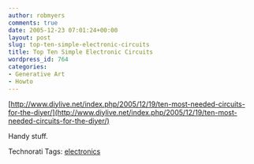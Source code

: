 ```yaml
---
author: robmyers
comments: true
date: 2005-12-23 07:01:24+00:00
layout: post
slug: top-ten-simple-electronic-circuits
title: Top Ten Simple Electronic Circuits
wordpress_id: 764
categories:
- Generative Art
- Howto
---
```


  
[http://www.diylive.net/index.php/2005/12/19/ten-most-needed-circuits-for-the-diyer/](http://www.diylive.net/index.php/2005/12/19/ten-most-needed-circuits-for-the-diyer/)  


  
Handy stuff.  


  


Technorati Tags: [electronics](http://www.technorati.com/tag/electronics)

  


